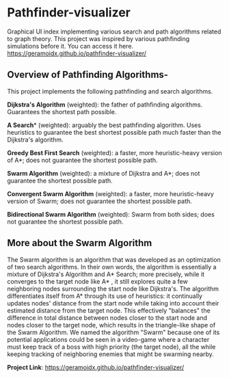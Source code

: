 # Pathfinder-visualizer

Graphical UI index implementing various search and path algorithms related to graph theory. This project was inspired by various pathfinding simulations before it. You can access it here. https://geramoidx.github.io/pathfinder-visualizer/

## Overview of Pathfinding Algorithms-

This project implements the following pathfinding and search algorithms.

**Dijkstra's Algorithm** (weighted): the father of pathfinding algorithms. Guarantees the shortest path possible.

**A Search*** (weighted): arguably the best pathfinding algorithm. Uses heuristics to guarantee the best shortest possible path much faster than the Dijkstra's algorithm.

**Greedy Best First Search** (weighted): a faster, more heuristic-heavy version of A*; does not guarantee the shortest possible path.

**Swarm Algorithm** (weighted): a mixture of Dijkstra and A*; does not guarantee the shortest possible path.

**Convergent Swarm Algorithm** (weighted): a faster, more heuristic-heavy version of Swarm; does not guarantee the shortest possible path.

**Bidirectional Swarm Algorithm** (weighted): Swarm from both sides; does not guarantee the shortest possible path.

## More about the Swarm Algorithm

The Swarm algorithm is an algorithm that was developed as an optimization of two search algorithms. In their own words, the algorithm is essentially a mixture of Dijkstra's Algorithm and A* Search; more precisely, while it converges to the target node like A* , it still explores quite a few neighboring nodes surrounding the start node like Dijkstra's. The algorithm differentiates itself from A* through its use of heuristics: it continually updates nodes' distance from the start node while taking into account their estimated distance from the target node. This effectively "balances" the difference in total distance between nodes closer to the start node and nodes closer to the target node, which results in the triangle-like shape of the Swarm Algorithm. We named the algorithm "Swarm" because one of its potential applications could be seen in a video-game where a character must keep track of a boss with high priority (the target node), all the while keeping tracking of neighboring enemies that might be swarming nearby.

**Project Link**: https://geramoidx.github.io/pathfinder-visualizer/
